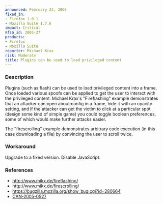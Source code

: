 ```yaml
---
announced: February 24, 2005
fixed_in:
- Firefox 1.0.1
- Mozilla Suite 1.7.6
impact: Critical
mfsa_id: 2005-27
products:
- Firefox
- Mozilla Suite
reporter: Michael Krax
risk: Moderate
title: Plugins can be used to load privileged content
---
```


<h3>Description</h3>

<p>Plugins (such as flash) can be used to load privileged content into a frame.
Once loaded various spoofs can be applied to get the user to interact
with the privileged content. Michael Krax's "Fireflashing" example
demonstrates that an attacker can open about:config in a frame, hide it
with an opacity setting, and if the attacker can get the victim to click
at a particular spot (design some kind of simple game) you could toggle
boolean preferences, some of which would make further attacks easier.</p>

<p>The "firescrolling" example demonstrates arbitrary code execution
(in this case downloading a file) by convincing the user to scroll twice.</p>

<h3>Workaround</h3>

<p>Upgrade to a fixed version. Disable JavaScript.</p>

<h3>References</h3>

<ul>
<li><a class="ex-ref" href="http://www.mikx.de/fireflashing/">http://www.mikx.de/fireflashing/</a></li>
<li><a class="ex-ref" href="http://www.mikx.de/firescrolling/">http://www.mikx.de/firescrolling/</a></li>
<li><a href="https://bugzilla.mozilla.org/show_bug.cgi?id=280664">
https://bugzilla.mozilla.org/show_bug.cgi?id=280664</a></li>
<li><a class="ex-ref" href="http://cve.mitre.org/cgi-bin/cvename.cgi?name=CAN-2005-0527">CAN-2005-0527</a></li>
</ul>



